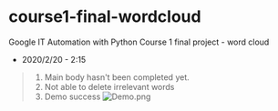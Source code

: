 # course1-final-wordcloud
Google IT Automation with Python Course 1 final project - word cloud

- 2020/2/20 - 2:15
 > 1. Main body hasn't been completed yet.
 > 2. Not able to delete irrelevant words
 > 3. Demo success
 ![Demo.png](https://s2.ax1x.com/2020/02/20/3ZZ5X8.png)

